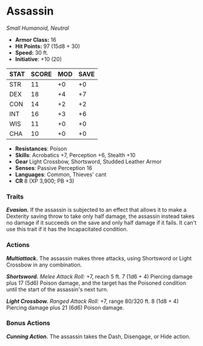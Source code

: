 # Assassin

*Small Humanoid, Neutral*

- **Armor Class:** 16
- **Hit Points:** 97 (15d8 + 30)
- **Speed:** 30 ft.
- **Initiative**: +10 (20)

|STAT|SCORE|MOD|SAVE|
| --- | --- | --- | ---- |
| STR | 11 | +0 | +0 |
| DEX | 18 | +4 | +7 |
| CON | 14 | +2 | +2 |
| INT | 16 | +3 | +6 |
| WIS | 11 | +0 | +0 |
| CHA | 10 | +0 | +0 |

- **Resistances**: Poison
- **Skills**: Acrobatics +7, Perception +6, Stealth +10
- **Gear** Light Crossbow, Shortsword, Studded Leather Armor
- **Senses**: Passive Perception 16
- **Languages**: Common, Thieves' cant
- **CR** 8 (XP 3,900; PB +3)

### Traits

***Evasion.*** If the assassin is subjected to an effect that allows it to make a Dexterity saving throw to take only half damage, the assassin instead takes no damage if it succeeds on the save and only half damage if it fails. It can't use this trait if it has the Incapacitated condition.


### Actions

***Multiattack.*** The assassin makes three attacks, using Shortsword or Light Crossbow in any combination.

***Shortsword.*** *Melee Attack Roll:* +7, reach 5 ft. 7 (1d6 + 4) Piercing damage plus 17 (5d6) Poison damage, and the target has the Poisoned condition until the start of the assassin's next turn.

***Light Crossbow.*** *Ranged Attack Roll:* +7, range 80/320 ft. 8 (1d8 + 4) Piercing damage plus 21 (6d6) Poison damage.


### Bonus Actions

***Cunning Action.*** The assassin takes the Dash, Disengage, or Hide action.
